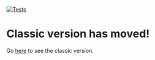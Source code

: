 [![Tests](https://github.com/GeoFS-Autoland/autoland/actions/workflows/ci.yml/badge.svg)](https://github.com/GeoFS-Autoland/autoland/actions/workflows/ci.yml)

# Classic version has moved!

Go [here](https://github.com/GeoFS-Autoland/autoland/tree/classic) to see the classic version.
